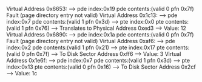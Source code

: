 Virtual Address 0x6653:
 --> pde index:0x19  pde contents:(valid 0 pfn 0x7f)
		Fault (page directory entry not valid)
Virtual Address 0x1c13:
 --> pde index:0x7  pde contents:(valid 1 pfn 0x3d)
    --> pte index:0x0  pte contents:(valid 1 pfn 0x76)
      --> Translates to Physical Address 0xed3 --> Value: 12
Virtual Address 0x6890:
 --> pde index:0x1a  pde contents:(valid 0 pfn 0x7f)
		Fault (page directory entry not valid)
Virtual Address 0xaf6:
 --> pde index:0x2  pde contents:(valid 1 pfn 0x21)
    --> pte index:0x17  pte contents:(valid 0 pfn 0x7f)
     --> To Disk Sector Address 0xff6 --> Value: 3 
Virtual Address 0x1e6f:
 --> pde index:0x7  pde contents:(valid 1 pfn 0x3d)
    --> pte index:0x13  pte contents:(valid 0 pfn 0x16)
     --> To Disk Sector Address 0x2cf --> Value: 1c 
